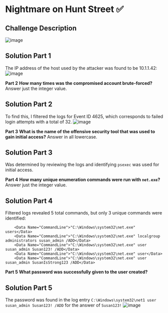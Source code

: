 # Nightmare on Hunt Street ✅

## Challenge Description

![image](https://github.com/user-attachments/assets/f094ef40-4f42-44e5-bf11-cefbfe06fa07)


## Solution Part 1

The IP address of the host used by the attacker was found to be 10.1.1.42:  
![image](https://github.com/user-attachments/assets/eee3375f-8260-4f9e-b9db-e001b1cc45a8)


**Part 2**
<b>How many times was the compromised account brute-forced?</b> Answer just the integer value. 

## Solution Part 2 

To find this, I filtered the logs for Event ID 4625, which corresponds to failed login attempts with a total of 32.
![image](https://github.com/user-attachments/assets/2c28bee8-9398-4e4a-8e2f-31c46b9e9cd3)

**Part 3**
<b>What is the name of the offensive security tool that was used to gain initial access?</b> Answer in all lowercase. 

## Solution Part 3
Was determined by reviewing the logs and identifying `psexec` was used for initial access.

**Part 4**
<b>How many unique enumeration commands were run with <code>net.exe</code>?</b> Answer just the integer value.

## Solution Part 4

Filtered logs revealed 5 total commands, but only 3 unique commands were identified:
```
    <Data Name="CommandLine">"C:\Windows\system32\net.exe" users</Data>	
    <Data Name="CommandLine">"C:\Windows\system32\net.exe" localgroup administrators susan_admin /ADD</Data>
    <Data Name="CommandLine">"C:\Windows\system32\net.exe" user susan_admin Susan123! /ADD</Data>
    <Data Name="CommandLine">"C:\Windows\system32\net.exe" user</Data>
    <Data Name="CommandLine">"C:\Windows\system32\net.exe" user susan_admin SusanIsStrong123 /ADD</Data>
```

**Part 5**
<b>What password was successfully given to the user created?</b>

## Solution Part 5
The password was found in the log entry `C:\Windows\system32\net1 user susan_admin Susan123! /ADD` for the answer of `Susan123!`
![image](https://github.com/user-attachments/assets/df29982f-3944-4714-ae94-a02c72e4c273)

